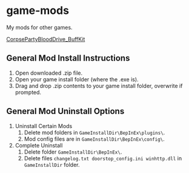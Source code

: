 # game-mods
My mods for other games.

[CorpsePartyBloodDrive_BuffKit](CorpsePartyBloodDrive_BuffKit/#readme)

## General Mod Install Instructions
1. Open downloaded .zip file.
2. Open your game install folder (where the .exe is).
3. Drag and drop .zip contents to your game install folder, overwrite if prompted.

## General Mod Uninstall Options
1. Uninstall Certain Mods
    1.  Delete mod folders in `GameInstallDir\BepInEx\plugins\`.
    2.  Mod config files are in `GameInstallDir\BepInEx\config\`.
2. Complete Uninstall
    1. Delete folder `GameInstallDir\BepInEx\`.
    2. Delete files `changelog.txt doorstop_config.ini winhttp.dll` in `GameInstallDir` folder.